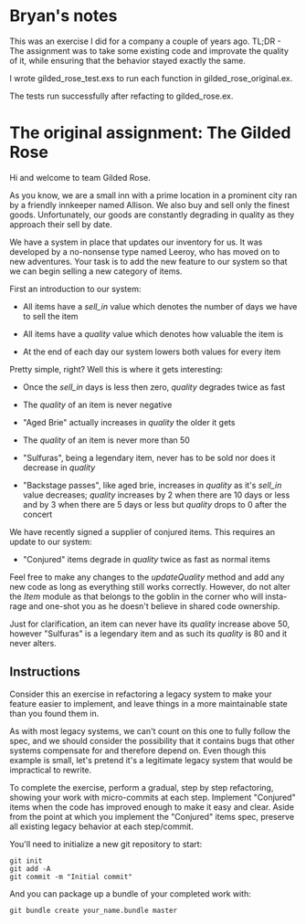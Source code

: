 # Bryan's notes

This was an exercise I did for a company a couple of years ago.
TL;DR - The assignment was to take some existing code and improvate the quality of it, while ensuring that the behavior stayed exactly the same.

I wrote gilded_rose_test.exs to run each function in gilded_rose_original.ex.  

The tests run successfully after refacting to gilded_rose.ex.

# The original assignment: The Gilded Rose

Hi and welcome to team Gilded Rose.

As you know, we are a small inn with a prime location in a prominent
city ran by a friendly innkeeper named Allison. We also buy and sell
only the finest goods. Unfortunately, our goods are constantly
degrading in quality as they approach their sell by date.

We have a system in place that updates our inventory for us. It was
developed by a no-nonsense type named Leeroy, who has moved on to new
adventures. Your task is to add the new feature to our system so that
we can begin selling a new category of items.

First an introduction to our system:

- All items have a _sell_in_ value which denotes the number of days we
  have to sell the item

- All items have a _quality_ value which denotes how valuable the
  item is

- At the end of each day our system lowers both values for every item

Pretty simple, right? Well this is where it gets interesting:

- Once the _sell_in_ days is less then zero, _quality_ degrades twice
  as fast

- The _quality_ of an item is never negative

- "Aged Brie" actually increases in _quality_ the older it gets

- The _quality_ of an item is never more than 50

- "Sulfuras", being a legendary item, never has to be sold nor does
  it decrease in _quality_

- "Backstage passes", like aged brie, increases in _quality_ as it's
  _sell_in_ value decreases; _quality_ increases by 2 when there are 10
  days or less and by 3 when there are 5 days or less but _quality_
  drops to 0 after the concert

We have recently signed a supplier of conjured items. This requires
an update to our system:

- "Conjured" items degrade in _quality_ twice as fast as normal items

Feel free to make any changes to the _updateQuality_ method and add
any new code as long as everything still works correctly. However, do
not alter the _Item_ module as that belongs to the goblin in the
corner who will insta-rage and one-shot you as he doesn't believe in
shared code ownership.

Just for clarification, an item can never have its _quality_ increase
above 50, however "Sulfuras" is a legendary item and as such its
_quality_ is 80 and it never alters.

## Instructions

Consider this an exercise in refactoring a legacy system to make your
feature easier to implement, and leave things in a more maintainable
state than you found them in.

As with most legacy systems, we can't count on this one to fully
follow the spec, and we should consider the possibility that it
contains bugs that other systems compensate for and therefore depend
on. Even though this example is small, let's pretend it's a
legitimate legacy system that would be impractical to rewrite.

To complete the exercise, perform a gradual, step by step
refactoring, showing your work with micro-commits at each step.
Implement "Conjured" items when the code has improved enough to make it
easy and clear. Aside from the point at which you implement the
"Conjured" items spec, preserve all existing legacy behavior at each
step/commit.

You'll need to initialize a new git repository to start:

```
git init
git add -A
git commit -m "Initial commit"
```

And you can package up a bundle of your completed work with:

```
git bundle create your_name.bundle master
```
